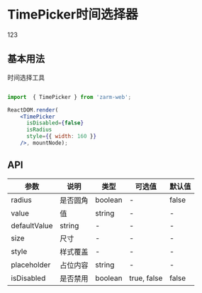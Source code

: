 # TimePicker时间选择器
123

## 基本用法
时间选择工具

```jsx

import  { TimePicker } from 'zarm-web';

ReactDOM.render(
    <TimePicker
      isDisabled={false}
      isRadius
      style={{ width: 160 }}
    />, mountNode);
```

## API

| 参数      | 说明    | 类型      | 可选值       | 默认值   |
|---------- |-------- |---------- |-------------  |-------- |
| radius    | 是否圆角   | boolean |   -  |    false   |
| value   | 值 | string |   -   |    -   |
| defaultValue  | string | - |   -   |    -   |
| size  | 尺寸 | - |   -   |    -   |
| style  | 样式覆盖 | - |   -   |    -   |
| placeholder  | 占位内容 | string |   -   |    -   |
| isDisabled  | 是否禁用    | boolean   | true, false   | false   |

